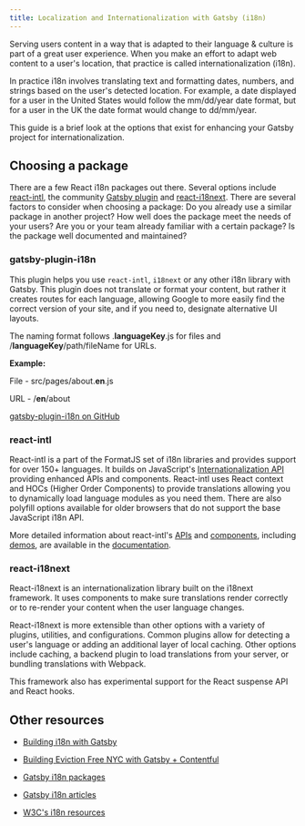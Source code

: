 ```yaml
---
title: Localization and Internationalization with Gatsby (i18n)
---
```


Serving users content in a way that is adapted to their language & culture is part of a great user experience. When you make an effort to adapt web content to a user's location, that practice is called internationalization (i18n).

In practice i18n involves translating text and formatting dates, numbers, and strings based on the user's detected location. For example, a date displayed for a user in the United States would follow the mm/dd/year date format, but for a user in the UK the date format would change to dd/mm/year.

This guide is a brief look at the options that exist for enhancing your Gatsby project for internationalization.

## Choosing a package

There are a few React i18n packages out there. Several options include [react-intl](https://github.com/yahoo/react-intl), the community [Gatsby plugin](https://www.npmjs.com/package/gatsby-plugin-i18n) and [react-i18next](https://github.com/i18next/react-i18next/). There are several factors to consider when choosing a package: Do you already use a similar package in another project? How well does the package meet the needs of your users? Are you or your team already familiar with a certain package? Is the package well documented and maintained?

### gatsby-plugin-i18n

This plugin helps you use `react-intl`, `i18next` or any other i18n library with Gatsby. This plugin does not translate or format your content, but rather it creates routes for each language, allowing Google to more easily find the correct version of your site, and if you need to, designate alternative UI layouts.

The naming format follows .**languageKey**.js for files and /**languageKey**/path/fileName for URLs.

**Example:**

File - src/pages/about.**en**.js

URL - /**en**/about

[gatsby-plugin-i18n on GitHub](https://github.com/angeloocana/gatsby-plugin-i18n)

### react-intl

React-intl is a part of the FormatJS set of i18n libraries and provides support for over 150+ languages. It builds on JavaScript's [Internationalization API](https://developer.mozilla.org/en-US/docs/Web/JavaScript/Reference/Global_Objects/Intl) providing enhanced APIs and components. React-intl uses React context and HOCs (Higher Order Components) to provide translations allowing you to dynamically load language modules as you need them. There are also polyfill options available for older browsers that do not support the base JavaScript i18n API.

More detailed information about react-intl's [APIs](https://github.com/formatjs/react-intl/blob/master/docs/API.md) and [components](https://github.com/formatjs/react-intl/blob/master/docs/Components.md), including [demos](https://github.com/formatjs/react-intl/tree/master/examples), are available in the [documentation](https://github.com/formatjs/react-intl/tree/master/docs).

### react-i18next

React-i18next is an internationalization library built on the i18next framework. It uses components to make sure translations render correctly or to re-render your content when the user language changes.

React-i18next is more extensible than other options with a variety of plugins, utilities, and configurations. Common plugins allow for detecting a user's language or adding an additional layer of local caching. Other options include caching, a backend plugin to load translations from your server, or bundling translations with Webpack.

This framework also has experimental support for the React suspense API and React hooks.

## Other resources

- [Building i18n with Gatsby](https://www.gatsbyjs.org/blog/2017-10-17-building-i18n-with-gatsby/)

- [Building Eviction Free NYC with Gatsby + Contentful](https://www.gatsbyjs.org/blog/2018-04-27-building-eviction-free-nyc-with-gatsbyjs-and-contentful/)

- [Gatsby i18n packages](https://www.gatsbyjs.org/packages/gatsby-plugin-i18n/?=i18)

- [Gatsby i18n articles](https://www.gatsbyjs.org/blog/tags/i-18-n/)
- [W3C's i18n resources](http://w3c.github.io/i18n-drafts/getting-started/contentdev.en#reference)
